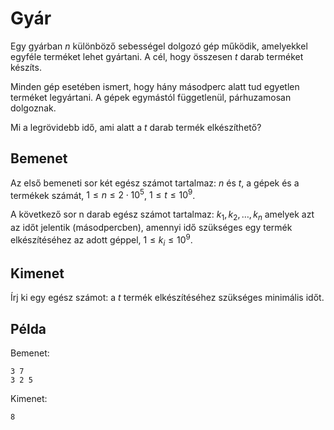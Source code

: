 # Gyár

Egy gyárban $n$ különböző sebességel dolgozó gép működik, amelyekkel egyféle terméket lehet gyártani. A cél, hogy összesen $t$ darab terméket készíts.

Minden gép esetében ismert, hogy hány másodperc alatt tud egyetlen terméket legyártani. A gépek egymástól függetlenül, párhuzamosan dolgoznak.

Mi a legrövidebb idő, ami alatt a $t$ darab termék elkészíthető?

## Bemenet

Az első bemeneti sor két egész számot tartalmaz: $n$ és $t$, a gépek és a termékek számát, $1 \le n \le 2 \cdot 10^5$, $1 \le t \le 10^9$.

A következő sor n darab egész számot tartalmaz: $k_1,k_2,\dots,k_n$ amelyek azt az időt jelentik (másodpercben), amennyi idő szükséges egy termék elkészítéséhez az adott géppel, $1 \le k_i \le 10^9$.

## Kimenet

Írj ki egy egész számot: a $t$ termék elkészítéséhez szükséges minimális időt.

## Példa

Bemenet:
```
3 7
3 2 5
```

Kimenet:
```
8
```